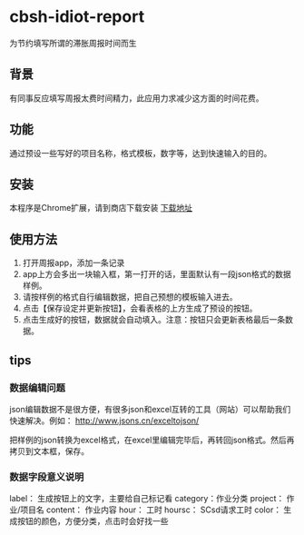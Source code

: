 # cbsh-idiot-report
为节约填写所谓的滞胀周报时间而生

## 背景
有同事反应填写周报太费时间精力，此应用力求减少这方面的时间花费。

## 功能
通过预设一些写好的项目名称，格式模板，数字等，达到快速输入的目的。

## 安装
本程序是Chrome扩展，请到商店下载安装
[下载地址]()

## 使用方法
1. 打开周报app，添加一条记录
2. app上方会多出一块输入框，第一打开的话，里面默认有一段json格式的数据样例。
3. 请按样例的格式自行编辑数据，把自己预想的模板输入进去。
4. 点击【保存设定并更新按钮】，会看表格的上方生成了预设的按钮。
5. 点击生成好的按钮，数据就会自动填入。注意：按钮只会更新表格最后一条数据。

## tips
### 数据编辑问题
json编辑数据不是很方便，有很多json和excel互转的工具（网站）可以帮助我们快速解决。例如：
http://www.jsons.cn/exceltojson/

把样例的json转换为excel格式，在excel里编辑完毕后，再转回json格式。然后再拷贝到文本框，保存。

### 数据字段意义说明
label： 生成按钮上的文字，主要给自己标记看
category：作业分类
project： 作业/项目名
content： 作业内容
hour： 工时
hoursc： SCsd请求工时
color： 生成按钮的颜色，方便分类，点击时会好找一些